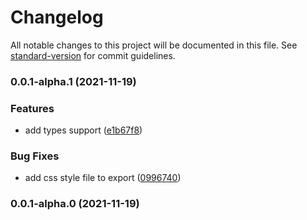 # Changelog

All notable changes to this project will be documented in this file. See [standard-version](https://github.com/conventional-changelog/standard-version) for commit guidelines.

### 0.0.1-alpha.1 (2021-11-19)

### Features

- add types support ([e1b67f8](https://github.com/ms-fadaei/vue-lazy-aparat/commit/e1b67f8507d8acc77a32d877f1b5eaf9e8a10e30))

### Bug Fixes

- add css style file to export ([0996740](https://github.com/ms-fadaei/vue-lazy-aparat/commit/099674027ba8b1eeec68d227efc8d4dc1bf9066f))

### 0.0.1-alpha.0 (2021-11-19)
